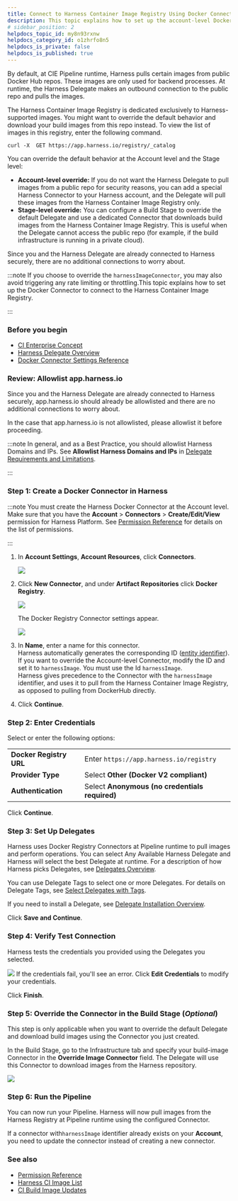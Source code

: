 ```yaml
---
title: Connect to Harness Container Image Registry Using Docker Connector
description: This topic explains how to set up the account-level Docker Connector to connect to the Harness Container Image Registry.
# sidebar_position: 2
helpdocs_topic_id: my8n93rxnw
helpdocs_category_id: o1zhrfo8n5
helpdocs_is_private: false
helpdocs_is_published: true
---
```


By default, at CIE Pipeline runtime, Harness pulls certain images from public Docker Hub repos. These images are only used for backend processes. At runtime, the Harness Delegate makes an outbound connection to the public repo and pulls the images.

The Harness Container Image Registry is dedicated exclusively to Harness-supported images. You might want to override the default behavior and download your build images from this repo instead. To view the list of images in this registry, enter the following command.


```
curl -X  GET https://app.harness.io/registry/_catalog
```
You can override the default behavior at the Account level and the Stage level:

* **Account-level override:** If you do not want the Harness Delegate to pull images from a public repo for security reasons, you can add a special Harness Connector to your Harness account, and the Delegate will pull these images from the Harness Container Image Registry only.
* **Stage-level override:** You can configure a Build Stage to override the default Delegate and use a dedicated Connector that downloads build images from the Harness Container Image Registry. This is useful when the Delegate cannot access the public repo (for example, if the build infrastructure is running in a private cloud).

Since you and the Harness Delegate are already connected to Harness securely, there are no additional connections to worry about.


:::note
If you choose to override the `harnessImageConnector`, you may also avoid triggering any rate limiting or throttling.This topic explains how to set up the Docker Connector to connect to the Harness Container Image Registry.

:::

### Before you begin

* [CI Enterprise Concept](../../continuous-integration/ci-quickstarts/ci-concepts.md)
* [Harness Delegate Overview](../2_Delegates/delegates-overview.md)
* [Docker Connector Settings Reference](ref-cloud-providers/docker-registry-connector-settings-reference.md)

### Review: Allowlist app.harness.io

Since you and the Harness Delegate are already connected to Harness securely, app.harness.io should already be allowlisted and there are no additional connections to worry about.

In the case that app.harness.io is not allowlisted, please allowlist it before proceeding.


:::note
In general, and as a Best Practice, you should allowlist Harness Domains and IPs. See **Allowlist Harness Domains and IPs** in [Delegate Requirements and Limitations](../2_Delegates/delegate-reference/delegate-requirements-and-limitations.md).

:::

### Step 1: Create a Docker Connector in Harness


:::note
You must create the Harness Docker Connector at the Account level. Make sure that you have the **Account** > **Connectors** > **Create/Edit/View** permission for Harness Platform. See [Permission Reference](../4_Role-Based-Access-Control/ref-access-management/permissions-reference.md) for details on the list of permissions.

:::

1. In **Account Settings**, **Account Resources**, click **Connectors**.
   
   ![](./static/connect-to-harness-container-image-registry-using-docker-connector-45.png)

2. Click **New Connector**, and under **Artifact Repositories** click **Docker Registry**. 
   
   ![](./static/connect-to-harness-container-image-registry-using-docker-connector-46.png)
   
   The Docker Registry Connector settings appear.
   
   ![](./static/connect-to-harness-container-image-registry-using-docker-connector-47.png)

3. In **Name**, enter a name for this connector.  
   Harness automatically generates the corresponding ID ([entity identifier](../20_References/entity-identifier-reference.md)).  
   If you want to override the Account-level Connector, modify the ID and set it to `harnessImage`. You must use the Id `harnessImage`.  
   Harness gives precedence to the Connector with the `harnessImage` identifier, and uses it to pull from the Harness Container Image Registry, as opposed to pulling from DockerHub directly.
4. Click **Continue**.

### Step 2: Enter Credentials

Select or enter the following options:



|  |  |
| --- | --- |
| **Docker Registry URL** | Enter `https://app.harness.io/registry` |
| **Provider Type** | Select **Other (Docker V2 compliant)** |
| **Authentication** | Select **Anonymous (no credentials required)** |

Click **Continue**.

### Step 3: Set Up Delegates

Harness uses Docker Registry Connectors at Pipeline runtime to pull images and perform operations. You can select Any Available Harness Delegate and Harness will select the best Delegate at runtime. For a description of how Harness picks Delegates, see [Delegates Overview](../2_Delegates/delegates-overview.md).

You can use Delegate Tags to select one or more Delegates. For details on Delegate Tags, see [Select Delegates with Tags](../2_Delegates/delegate-guide/select-delegates-with-selectors.md).

If you need to install a Delegate, see [Delegate Installation Overview](../2_Delegates/delegate-installation-overview.md).

Click **Save and Continue**.

### Step 4: Verify Test Connection

Harness tests the credentials you provided using the Delegates you selected.

![](./static/connect-to-harness-container-image-registry-using-docker-connector-48.png)
If the credentials fail, you'll see an error. Click **Edit Credentials** to modify your credentials.

Click **Finish**.

### Step 5: Override the Connector in the Build Stage (*Optional*)

This step is only applicable when you want to override the default Delegate and download build images using the Connector you just created. 

In the Build Stage, go to the Infrastructure tab and specify your build-image Connector in the **Override Image Connector** field. The Delegate will use this Connector to download images from the Harness repository. 

![](./static/connect-to-harness-container-image-registry-using-docker-connector-49.png)
### Step 6: Run the Pipeline

You can now run your Pipeline. Harness will now pull images from the Harness Registry at Pipeline runtime using the configured Connector.

If a connector with`harnessImage` identifier already exists on your **Account**, you need to update the connector instead of creating a new connector.

### See also

* [Permission Reference](../4_Role-Based-Access-Control/ref-access-management/permissions-reference.md)
* [Harness CI Image List](../../continuous-integration/ci-technical-reference/harness-ci.md)
* [CI Build Image Updates](../../continuous-integration/ci-technical-reference/ci-build-image-updates.md)

